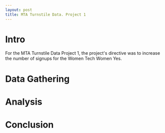 ```yaml
---
layout: post
title: MTA Turnstile Data. Project 1
---
```


# Intro
For the MTA Turnstile Data Project 1, the project's directive was to increase the number of signups for the Women Tech Women Yes.

# Data Gathering

# Analysis

# Conclusion
